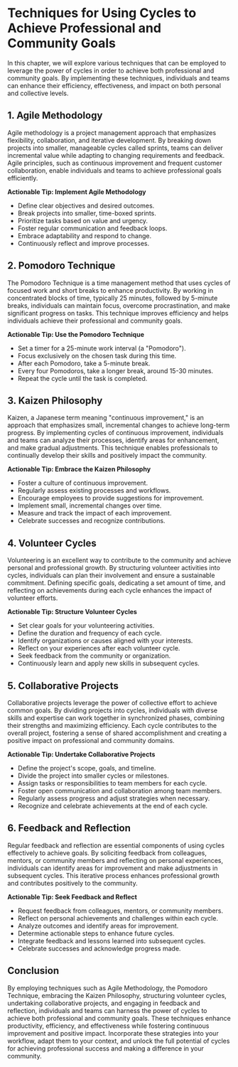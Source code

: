 Techniques for Using Cycles to Achieve Professional and Community Goals
==================================================================================

In this chapter, we will explore various techniques that can be employed to leverage the power of cycles in order to achieve both professional and community goals. By implementing these techniques, individuals and teams can enhance their efficiency, effectiveness, and impact on both personal and collective levels.

**1. Agile Methodology**
------------------------

Agile methodology is a project management approach that emphasizes flexibility, collaboration, and iterative development. By breaking down projects into smaller, manageable cycles called sprints, teams can deliver incremental value while adapting to changing requirements and feedback. Agile principles, such as continuous improvement and frequent customer collaboration, enable individuals and teams to achieve professional goals efficiently.

**Actionable Tip: Implement Agile Methodology**

- Define clear objectives and desired outcomes.
- Break projects into smaller, time-boxed sprints.
- Prioritize tasks based on value and urgency.
- Foster regular communication and feedback loops.
- Embrace adaptability and respond to change.
- Continuously reflect and improve processes.

**2. Pomodoro Technique**
-------------------------

The Pomodoro Technique is a time management method that uses cycles of focused work and short breaks to enhance productivity. By working in concentrated blocks of time, typically 25 minutes, followed by 5-minute breaks, individuals can maintain focus, overcome procrastination, and make significant progress on tasks. This technique improves efficiency and helps individuals achieve their professional and community goals.

**Actionable Tip: Use the Pomodoro Technique**

- Set a timer for a 25-minute work interval (a "Pomodoro").
- Focus exclusively on the chosen task during this time.
- After each Pomodoro, take a 5-minute break.
- Every four Pomodoros, take a longer break, around 15-30 minutes.
- Repeat the cycle until the task is completed.

**3. Kaizen Philosophy**
------------------------

Kaizen, a Japanese term meaning "continuous improvement," is an approach that emphasizes small, incremental changes to achieve long-term progress. By implementing cycles of continuous improvement, individuals and teams can analyze their processes, identify areas for enhancement, and make gradual adjustments. This technique enables professionals to continually develop their skills and positively impact the community.

**Actionable Tip: Embrace the Kaizen Philosophy**

- Foster a culture of continuous improvement.
- Regularly assess existing processes and workflows.
- Encourage employees to provide suggestions for improvement.
- Implement small, incremental changes over time.
- Measure and track the impact of each improvement.
- Celebrate successes and recognize contributions.

**4. Volunteer Cycles**
-----------------------

Volunteering is an excellent way to contribute to the community and achieve personal and professional growth. By structuring volunteer activities into cycles, individuals can plan their involvement and ensure a sustainable commitment. Defining specific goals, dedicating a set amount of time, and reflecting on achievements during each cycle enhances the impact of volunteer efforts.


**Actionable Tip: Structure Volunteer Cycles**

- Set clear goals for your volunteering activities.
- Define the duration and frequency of each cycle.
- Identify organizations or causes aligned with your interests.
- Reflect on your experiences after each volunteer cycle.
- Seek feedback from the community or organization.
- Continuously learn and apply new skills in subsequent cycles.

**5. Collaborative Projects**
-----------------------------

Collaborative projects leverage the power of collective effort to achieve common goals. By dividing projects into cycles, individuals with diverse skills and expertise can work together in synchronized phases, combining their strengths and maximizing efficiency. Each cycle contributes to the overall project, fostering a sense of shared accomplishment and creating a positive impact on professional and community domains.

**Actionable Tip: Undertake Collaborative Projects**

- Define the project's scope, goals, and timeline.
- Divide the project into smaller cycles or milestones.
- Assign tasks or responsibilities to team members for each cycle.
- Foster open communication and collaboration among team members.
- Regularly assess progress and adjust strategies when necessary.
- Recognize and celebrate achievements at the end of each cycle.

**6. Feedback and Reflection**
------------------------------

Regular feedback and reflection are essential components of using cycles effectively to achieve goals. By soliciting feedback from colleagues, mentors, or community members and reflecting on personal experiences, individuals can identify areas for improvement and make adjustments in subsequent cycles. This iterative process enhances professional growth and contributes positively to the community.

**Actionable Tip: Seek Feedback and Reflect**

- Request feedback from colleagues, mentors, or community members.
- Reflect on personal achievements and challenges within each cycle.
- Analyze outcomes and identify areas for improvement.
- Determine actionable steps to enhance future cycles.
- Integrate feedback and lessons learned into subsequent cycles.
- Celebrate successes and acknowledge progress made.

Conclusion
------------

By employing techniques such as Agile Methodology, the Pomodoro Technique, embracing the Kaizen Philosophy, structuring volunteer cycles, undertaking collaborative projects, and engaging in feedback and reflection, individuals and teams can harness the power of cycles to achieve both professional and community goals. These techniques enhance productivity, efficiency, and effectiveness while fostering continuous improvement and positive impact. Incorporate these strategies into your workflow, adapt them to your context, and unlock the full potential of cycles for achieving professional success and making a difference in your community.
